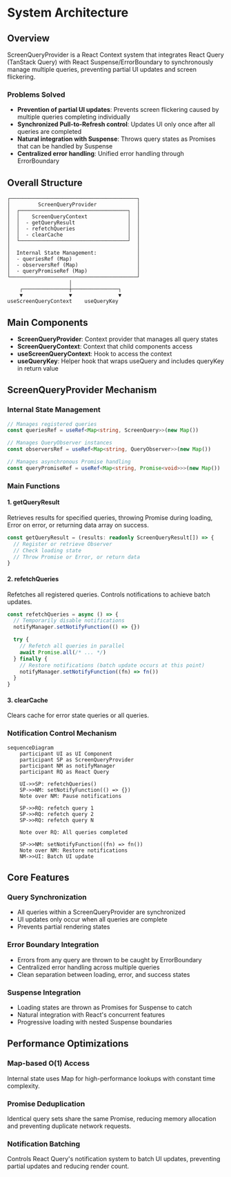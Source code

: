 # System Architecture

## Overview

ScreenQueryProvider is a React Context system that integrates React Query (TanStack Query) with React Suspense/ErrorBoundary to synchronously manage multiple queries, preventing partial UI updates and screen flickering.

### Problems Solved

- **Prevention of partial UI updates**: Prevents screen flickering caused by multiple queries completing individually
- **Synchronized Pull-to-Refresh control**: Updates UI only once after all queries are completed
- **Natural integration with Suspense**: Throws query states as Promises that can be handled by Suspense
- **Centralized error handling**: Unified error handling through ErrorBoundary

## Overall Structure

```
┌─────────────────────────────────────────┐
│         ScreenQueryProvider             │
│  ┌───────────────────────────────────┐  │
│  │    ScreenQueryContext             │  │
│  │  - getQueryResult                 │  │
│  │  - refetchQueries                 │  │
│  │  - clearCache                     │  │
│  └───────────────────────────────────┘  │
│                                         │
│  Internal State Management:             │
│  - queriesRef (Map)                     │
│  - observersRef (Map)                   │
│  - queryPromiseRef (Map)                │
└─────────────────────────────────────────┘
                    │
    ┌───────────────┼───────────────┐
    ▼               ▼               ▼
useScreenQueryContext    useQueryKey
```

## Main Components

- **ScreenQueryProvider**: Context provider that manages all query states
- **ScreenQueryContext**: Context that child components access
- **useScreenQueryContext**: Hook to access the context
- **useQueryKey**: Helper hook that wraps useQuery and includes queryKey in return value

## ScreenQueryProvider Mechanism

### Internal State Management

```typescript
// Manages registered queries
const queriesRef = useRef<Map<string, ScreenQuery>>(new Map())

// Manages QueryObserver instances
const observersRef = useRef<Map<string, QueryObserver>>(new Map())

// Manages asynchronous Promise handling
const queryPromiseRef = useRef<Map<string, Promise<void>>>(new Map())
```

### Main Functions

#### 1. getQueryResult
Retrieves results for specified queries, throwing Promise during loading, Error on error, or returning data array on success.

```typescript
const getQueryResult = (results: readonly ScreenQueryResult[]) => {
  // Register or retrieve Observer
  // Check loading state
  // Throw Promise or Error, or return data
}
```

#### 2. refetchQueries
Refetches all registered queries. Controls notifications to achieve batch updates.

```typescript
const refetchQueries = async () => {
  // Temporarily disable notifications
  notifyManager.setNotifyFunction(() => {})

  try {
    // Refetch all queries in parallel
    await Promise.all(/* ... */)
  } finally {
    // Restore notifications (batch update occurs at this point)
    notifyManager.setNotifyFunction((fn) => fn())
  }
}
```

#### 3. clearCache
Clears cache for error state queries or all queries.

### Notification Control Mechanism

```mermaid
sequenceDiagram
    participant UI as UI Component
    participant SP as ScreenQueryProvider
    participant NM as notifyManager
    participant RQ as React Query

    UI->>SP: refetchQueries()
    SP->>NM: setNotifyFunction(() => {})
    Note over NM: Pause notifications

    SP->>RQ: refetch query 1
    SP->>RQ: refetch query 2
    SP->>RQ: refetch query N

    Note over RQ: All queries completed

    SP->>NM: setNotifyFunction((fn) => fn())
    Note over NM: Restore notifications
    NM->>UI: Batch UI update
```

## Core Features

### Query Synchronization
- All queries within a ScreenQueryProvider are synchronized
- UI updates only occur when all queries are complete
- Prevents partial rendering states

### Error Boundary Integration
- Errors from any query are thrown to be caught by ErrorBoundary
- Centralized error handling across multiple queries
- Clean separation between loading, error, and success states

### Suspense Integration
- Loading states are thrown as Promises for Suspense to catch
- Natural integration with React's concurrent features
- Progressive loading with nested Suspense boundaries

## Performance Optimizations

### Map-based O(1) Access
Internal state uses Map for high-performance lookups with constant time complexity.

### Promise Deduplication
Identical query sets share the same Promise, reducing memory allocation and preventing duplicate network requests.

### Notification Batching
Controls React Query's notification system to batch UI updates, preventing partial updates and reducing render count.